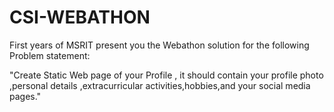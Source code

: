 # CSI-WEBATHON

First years of MSRIT present you the Webathon solution for the following Problem statement:

  "Create Static Web page of your Profile , it should contain your profile photo ,personal details ,extracurricular activities,hobbies,and your social media pages."
  
  
